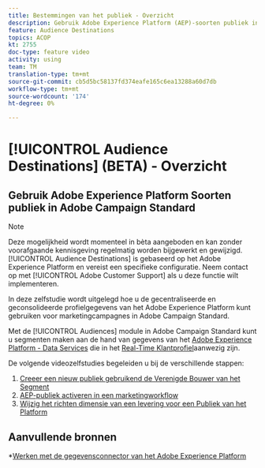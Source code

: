 ```yaml
---
title: Bestemmingen van het publiek - Overzicht
description: Gebruik Adobe Experience Platform (AEP)-soorten publiek in Adobe Campaign Standard (ACS)
feature: Audience Destinations
topics: ACOP
kt: 2755
doc-type: feature video
activity: using
team: TM
translation-type: tm+mt
source-git-commit: cb5d5bc58137fd374eafe165c6ea13288a60d7db
workflow-type: tm+mt
source-wordcount: '174'
ht-degree: 0%

---
```



# [!UICONTROL Audience Destinations] (BETA) - Overzicht

## Gebruik Adobe Experience Platform Soorten publiek in Adobe Campaign Standard

>[!NOTE]
>
>Deze mogelijkheid wordt momenteel in bèta aangeboden en kan zonder voorafgaande kennisgeving regelmatig worden bijgewerkt en gewijzigd. [!UICONTROL Audience Destinations] is gebaseerd op het Adobe Experience Platform en vereist een specifieke configuratie.
>Neem contact op met [!UICONTROL Adobe Customer Support] als u deze functie wilt implementeren.


In deze zelfstudie wordt uitgelegd hoe u de gecentraliseerde en geconsolideerde profielgegevens van het Adobe Experience Platform kunt gebruiken voor marketingcampagnes in Adobe Campaign Standard.

Met de [!UICONTROL Audiences] module in Adobe Campaign Standard kunt u segmenten maken aan de hand van gegevens van het [Adobe Experience Platform - Data Services](https://www.adobe.io/apis/experienceplatform/home/services.html) die in het [Real-Time Klantprofiel](https://docs.adobe.com/content/help/en/platform-learn/tutorials/profiles/understanding-the-real-time-customer-profile.html)aanwezig zijn.

De volgende videozelfstudies begeleiden u bij de verschillende stappen:

1. [Creeer een nieuw publiek gebruikend de Verenigde Bouwer van het Segment](/help/profiles-and-audiences/audience-destinations/creating-audiences-using-segment-builder.md)
2. [AEP-publiek activeren in een marketingworkflow](/help/profiles-and-audiences/audience-destinations/activating-aep-audiences.md)
3. [Wijzig het richten dimensie van een levering voor een Publiek van het Platform](/help/profiles-and-audiences/audience-destinations/changing-targeting-dimension.md)

## Aanvullende bronnen

*[Werken met de gegevensconnector van het Adobe Experience Platform](/help/administrating/adobe-experience-platform-data-connector/understanding-the-adobe-experience-platform-data-connector.md)

